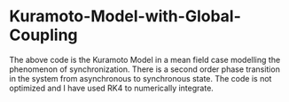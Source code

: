 # Kuramoto-Model-with-Global-Coupling
The above code is the Kuramoto Model in a mean field case modelling the phenomenon of synchronization. There is a second order phase transition in the system from asynchronous to synchronous state. The code is not optimized and I have used RK4 to numerically integrate.
